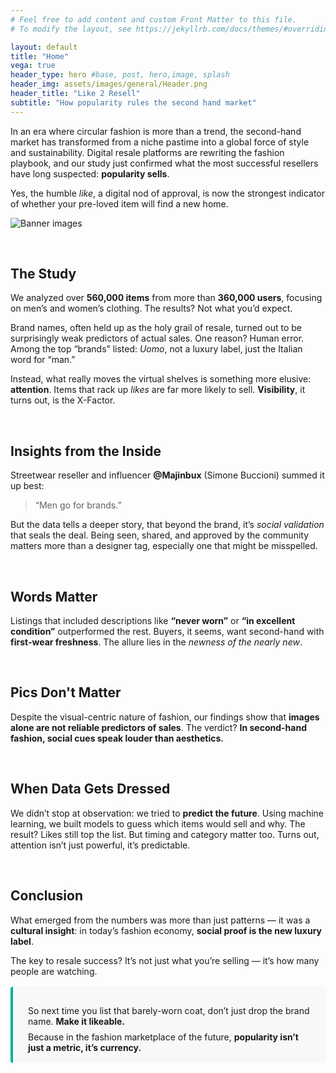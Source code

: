 ```yaml
---
# Feel free to add content and custom Front Matter to this file.
# To modify the layout, see https://jekyllrb.com/docs/themes/#overriding-theme-defaults

layout: default
title: "Home"
vega: true
header_type: hero #base, post, hero,image, splash
header_img: assets/images/general/Header.png
header_title: "Like 2 Resell"
subtitle: "How popularity rules the second hand market"
---
```

In an era where circular fashion is more than a trend, the second-hand market has transformed from a niche pastime into a global force of style and sustainability. Digital resale platforms are rewriting the fashion playbook, and our study just confirmed what the most successful resellers have long suspected: **popularity sells**.
 
Yes, the humble *like*, a digital nod of approval, is now the strongest indicator of whether your pre-loved item will find a new home.
 
![Banner images](assets/images/home/griglia_immagini_home.png)

<br>
 
## The Study
 
We analyzed over **560,000 items** from more than **360,000 users**, focusing on men’s and women’s clothing. The results? Not what you’d expect.
 
Brand names, often held up as the holy grail of resale, turned out to be surprisingly weak predictors of actual sales. One reason? Human error. Among the top “brands” listed: *Uomo*, not a luxury label, just the Italian word for “man.”
 
Instead, what really moves the virtual shelves is something more elusive: **attention**. Items that rack up *likes* are far more likely to sell. **Visibility**, it turns out, is the X-Factor.
 

<br>

 
## Insights from the Inside
 
Streetwear reseller and influencer **@Majinbux** (Simone Buccioni) summed it up best:
 
> “Men go for brands.”
 
But the data tells a deeper story, that beyond the brand, it’s *social validation* that seals the deal. Being seen, shared, and approved by the community matters more than a designer tag, especially one that might be misspelled.

<br>
 
## Words Matter
 
Listings that included descriptions like **“never worn”** or **“in excellent condition”** outperformed the rest. Buyers, it seems, want second-hand with **first-wear freshness**. The allure lies in the *newness of the nearly new*.

<br>

## Pics Don't Matter
 
Despite the visual-centric nature of fashion, our findings show that **images alone are not reliable predictors of sales**. The verdict? **In second-hand fashion, social cues speak louder than aesthetics.**

<br>

## When Data Gets Dressed
 
We didn’t stop at observation: we tried to **predict the future**. Using machine learning, we built models to guess which items would sell and why.
The result? Likes still top the list. But timing and category matter too. Turns out, attention isn’t just powerful, it’s predictable.

<br>

## Conclusion
 
What emerged from the numbers was more than just patterns — it was a **cultural insight**: in today’s fashion economy, **social proof is the new luxury label**.
 
The key to resale success? It’s not just what you’re selling — it’s how many people are watching.

<div style="background-color: #f8f8f8; padding: 1rem 1.5rem; border-left: 4px solid #00b39f; border-radius: 4px; margin-top: 1rem;">
  <p style="margin-bottom: 0.5rem;">
    So next time you list that barely-worn coat, don’t just drop the brand name. <strong>Make it likeable.</strong>
  </p>
  <p style="margin: 0;">
    Because in the fashion marketplace of the future, <strong>popularity isn’t just a metric, it’s currency.</strong>
  </p>
</div>